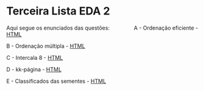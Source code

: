 # Terceira Lista EDA 2
Aqui segue os enunciados das questões:
    
A - Ordenação eficiente - [HTML](https://moj.naquadah.com.br/contests/jl_eda2_f2_2024_1/ordenaelaborado.html)

B - Ordenação múltipla - [HTML](https://moj.naquadah.com.br/contests/jl_eda2_f2_2024_1/mulsort.html)

C - Intercala 8 - [HTML](https://moj.naquadah.com.br/contests/jl_eda2_f2_2024_1/intercala8.html)

D - kk-página - [HTML](https://moj.naquadah.com.br/contests/jl_eda2_f2_2024_1/kk-pagina.html)

E - Classificados das sementes - [HTML](https://moj.naquadah.com.br/contests/jl_eda2_f2_2024_1/classificado-agronomia.html)